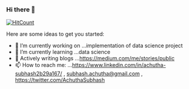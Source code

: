 ### Hi there 👋

[![HitCount](http://hits.dwyl.com/achuthasubhash/achuthasubhash.svg)](http://hits.dwyl.com/achuthasubhash/achuthasubhash)


Here are some ideas to get you started:

- 🔭 I’m currently working on ...implementation of data science project
- 🌱 I’m currently learning ...data science
- 💬 Actively writing blogs ...https://medium.com/me/stories/public
- 📫 How to reach me: ...https://www.linkedin.com/in/achutha-subhash2b29a167/ , subhash.achutha@gmail.com , https://twitter.com/AchuthaSubhash

